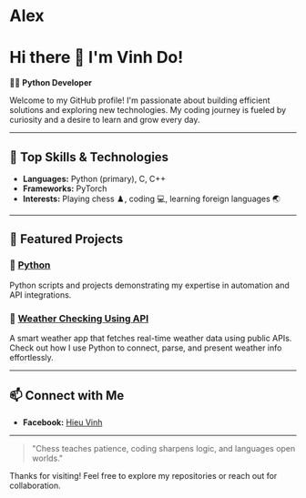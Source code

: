 # Alex
# Hi there 👋 I'm Vinh Do!

👨‍💻 **Python Developer**

Welcome to my GitHub profile! I'm passionate about building efficient solutions and exploring new technologies. My coding journey is fueled by curiosity and a desire to learn and grow every day.

---

## 🚀 Top Skills & Technologies
- **Languages:** Python (primary), C, C++
- **Frameworks:** PyTorch
- **Interests:** Playing chess ♟️, coding 💻, learning foreign languages 🌏

---

## 🌟 Featured Projects

### 🔹 [Python](https://github.com/vinhdo281/Python)
Python scripts and projects demonstrating my expertise in automation and API integrations.

### 🔹 [Weather Checking Using API]((https://github.com/vinhdo281/Checking-Weather-using-API))
A smart weather app that fetches real-time weather data using public APIs. Check out how I use Python to connect, parse, and present weather info effortlessly.

---

## 📫 Connect with Me

- **Facebook:** [Hieu Vinh](https://www.facebook.com/vinh.hieu.1656)

---

> "Chess teaches patience, coding sharpens logic, and languages open worlds."

Thanks for visiting! Feel free to explore my repositories or reach out for collaboration.

